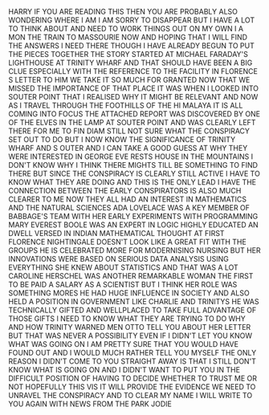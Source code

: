 HARRY IF YOU ARE READING THIS THEN YOU ARE PROBABLY ALSO WONDERING WHERE I AM I AM SORRY TO DISAPPEAR BUT I HAVE A 
LOT TO THINK ABOUT AND NEED TO WORK THINGS OUT ON MY OWN I A MON THE TRAIN TO MASSOURIE NOW AND HOPING THAT I WILL 
FIND THE ANSWERS I NEED THERE THOUGH I HAVE ALREADY BEGUN TO PUT THE PIECES TOGETHER THE STORY STARTED AT MICHAEL 
FARADAY'S LIGHTHOUSE AT TRINITY WHARF AND THAT SHOULD HAVE BEEN A BIG CLUE ESPECIALLY WITH THE REFERENCE TO THE 
FACILITY IN FLORENCE S LETTER TO HIM WE TAKE IT SO MUCH FOR GRANTED NOW THAT WE MISSED THE IMPORTANCE OF THAT PLACE 
IT WAS WHEN I LOOKED INTO SOUTER POINT THAT I REALISED WHY IT MIGHT BE RELEVANT AND NOW AS I TRAVEL THROUGH THE 
FOOTHILLS OF THE HI MALAYA IT IS ALL COMING INTO FOCUS THE ATTACHED REPORT WAS DISCOVERED BY ONE OF THE ELVES IN 
THE LAMP AT SOUTER POINT AND WAS CLEARLY LEFT THERE FOR ME TO FIN DIAM STILL NOT SURE WHAT THE CONSPIRACY SET OUT 
TO DO BUT I NOW KNOW THE SIGNIFICANCE OF TRINITY WHARF AND S OUTER AND I CAN TAKE A GOOD GUESS AT WHY THEY WERE 
INTERESTED IN GEORGE EVE RESTS HOUSE IN THE MOUNTAINS I DON'T KNOW WHY I THINK THERE MIGHTS TILL BE SOMETHING TO 
FIND THERE BUT SINCE THE CONSPIRACY IS CLEARLY STILL ACTIVE I HAVE TO KNOW WHAT THEY ARE DOING AND THIS IS THE ONLY 
LEAD I HAVE THE CONNECTION BETWEEN THE EARLY CONSPIRATORS IS ALSO MUCH CLEARER TO ME NOW THEY ALL HAD AN INTEREST 
IN MATHEMATICS AND THE NATURAL SCIENCES ADA LOVELACE WAS A KEY MEMBER OF BABBAGE'S TEAM WITH HER EARLY EXPERIMENTS 
WITH PROGRAMMING MARY EVEREST BOOLE WAS AN EXPERT IN LOGIC HIGHLY EDUCATED AN DWELL VERSED IN INDIAN MATHEMATICAL 
THOUGHT AT FIRST FLORENCE NIGHTINGALE DOESN'T LOOK LIKE A GREAT FIT WITH THE GROUPS HE IS CELEBRATED MORE FOR 
MODERNISING NURSING BUT HER INNOVATIONS WERE BASED ON SERIOUS DATA ANALYSIS USING EVERYTHING SHE KNEW ABOUT 
STATISTICS AND THAT WAS A LOT CAROLINE HERSCHEL WAS ANOTHER REMARKABLE WOMAN THE FIRST TO BE PAID A SALARY AS A 
SCIENTIST BUT I THINK HER ROLE WAS SOMETHING MORES HE HAD HUGE INFLUENCE IN SOCIETY AND ALSO HELD A POSITION IN 
GOVERNMENT LIKE CHARLIE AND TRINITYS HE WAS TECHNICALLY GIFTED AND WELLPLACED TO TAKE FULL ADVANTAGE OF THOSE GIFTS 
I NEED TO KNOW WHAT THEY ARE TRYING TO DO WHY AND HOW TRINITY WARNED MEN OTTO TELL YOU ABOUT HER LETTER BUT THAT 
WAS NEVER A POSSIBILITY EVEN IF I DIDN'T LET YOU KNOW WHAT WAS GOING ON I AM PRETTY SURE THAT YOU WOULD HAVE FOUND 
OUT AND I WOULD MUCH RATHER TELL YOU MYSELF THE ONLY REASON I DIDN'T COME TO YOU STRAIGHT AWAY IS THAT I STILL 
DON'T KNOW WHAT IS GOING ON AND I DIDN'T WANT TO PUT YOU IN THE DIFFICULT POSITION OF HAVING TO DECIDE WHETHER TO 
TRUST ME OR NOT HOPEFULLY THIS VIS IT WILL PROVIDE THE EVIDENCE WE NEED TO UNRAVEL THE CONSPIRACY AND TO CLEAR MY 
NAME I WILL WRITE TO YOU AGAIN WITH NEWS FROM THE PARK JODIE
